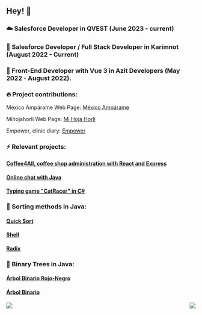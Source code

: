 ## Hey! 👋

### ☁️ Salesforce Developer in QVEST (June 2023 - current)

### 🔭 Salesforce Developer / Full Stack Developer in Karimnot (August 2022 - Current)

### 🧭 Front-End Developer with Vue 3 in Azit Developers (May 2022 - August 2022).

### 🔥 Project contributions:

México Ampárame Web Page: [México Ampárame](https://www.mexicoamparame.ac)

Mihojahorli Web Page: [Mi Hoja Horli](https://mihojahorli.com)

Empower, clinic diary: [Empower](https://empower-18f9d.web.app)
 
### ⚡ Relevant projects:

#### [Coffee4All, coffee shop administration with React and Express](https://coffee4all-cd9c9.web.app)

#### [Online chat with Java](https://github.com/DnlVldz-git/Chat)

#### [Typing game "CatRacer" in C#](https://github.com/DnlVldz-git/CatRacerPOOVisual)

### 🤠 Sorting methods in Java:

#### [Quick Sort](https://github.com/DnlVldz-git/quick_sort)

#### [Shell](https://github.com/DnlVldz-git/shell)

#### [Radix](https://github.com/DnlVldz-git/radix)

### 🌳 Binary Trees in Java:

#### [Árbol Binario Rojo-Negro](https://github.com/DnlVldz-git/arbol_rojo_negro)

#### [Árbol Binario](https://github.com/DnlVldz-git/arbol_binario)



<div align="center"><img src="https://github-readme-stats.vercel.app/api?username=dnlVldz-git&show_icons=true&count_private=true&hide_border=true" align="right" /></div>  

<a href="https://github.com/DnlVldz-git/github-readme-stats"><img align="center" src="https://github-readme-stats.vercel.app/api/top-langs/?username=DnlVldz-git&layout=compact&theme=buefy&hide_border=true" /></a> 


<!--
[![Grafica](https://activity-graph.herokuapp.com/graph?username=DnlVldz-git&custom_title=Last%2031%20Days&theme=github&area=true&hide_border=true)]()


**DnlVldz-git/DnlVldz-git** is a ✨ _special_ ✨ repository because its `README.md` (this file) appears on your GitHub profile.

Here are some ideas to get you started:

- 🔭 I’m currently working on ...
- 🌱 I’m currently learning ...
- 👯 I’m looking to collaborate on ...
- 🤔 I’m looking for help with ...
- 💬 Ask me about ...
- 📫 How to reach me: ...
- 😄 Pronouns: ...
- ⚡ Fun fact: ...
-->

